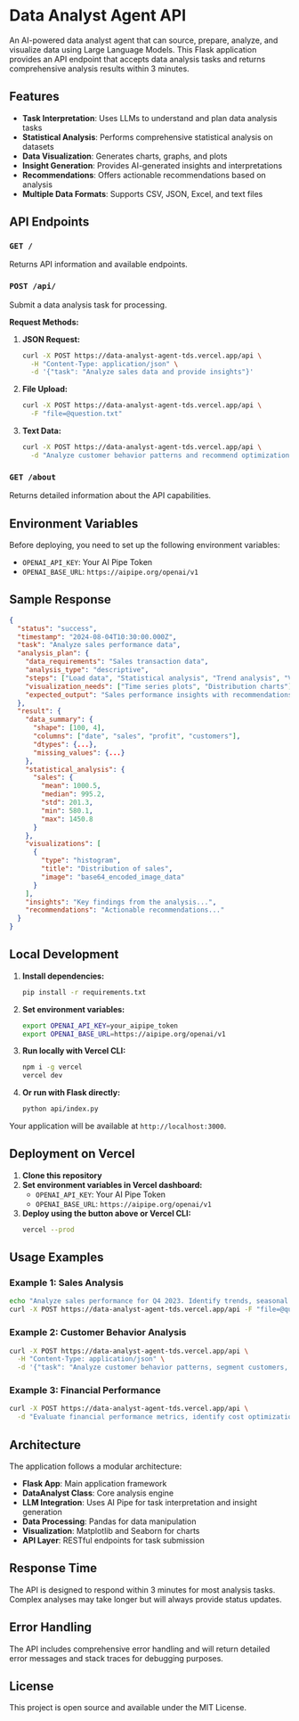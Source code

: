 # Data Analyst Agent API

An AI-powered data analyst agent that can source, prepare, analyze, and visualize data using Large Language Models. This Flask application provides an API endpoint that accepts data analysis tasks and returns comprehensive analysis results within 3 minutes.

## Features

- **Task Interpretation**: Uses LLMs to understand and plan data analysis tasks
- **Statistical Analysis**: Performs comprehensive statistical analysis on datasets
- **Data Visualization**: Generates charts, graphs, and plots
- **Insight Generation**: Provides AI-generated insights and interpretations
- **Recommendations**: Offers actionable recommendations based on analysis
- **Multiple Data Formats**: Supports CSV, JSON, Excel, and text files

## API Endpoints

### `GET /`
Returns API information and available endpoints.

### `POST /api/`
Submit a data analysis task for processing.

**Request Methods:**
1. **JSON Request:**
   ```bash
   curl -X POST https://data-analyst-agent-tds.vercel.app/api \
     -H "Content-Type: application/json" \
     -d '{"task": "Analyze sales data and provide insights"}'
   ```

2. **File Upload:**
   ```bash
   curl -X POST https://data-analyst-agent-tds.vercel.app/api \
     -F "file=@question.txt"
   ```

3. **Text Data:**
   ```bash
   curl -X POST https://data-analyst-agent-tds.vercel.app/api \
     -d "Analyze customer behavior patterns and recommend optimization strategies"
   ```

### `GET /about`
Returns detailed information about the API capabilities.

## Environment Variables

Before deploying, you need to set up the following environment variables:

- `OPENAI_API_KEY`: Your AI Pipe Token
- `OPENAI_BASE_URL`: `https://aipipe.org/openai/v1`

## Sample Response

```json
{
  "status": "success",
  "timestamp": "2024-08-04T10:30:00.000Z",
  "task": "Analyze sales performance data",
  "analysis_plan": {
    "data_requirements": "Sales transaction data",
    "analysis_type": "descriptive",
    "steps": ["Load data", "Statistical analysis", "Trend analysis", "Visualization"],
    "visualization_needs": ["Time series plots", "Distribution charts"],
    "expected_output": "Sales performance insights with recommendations"
  },
  "result": {
    "data_summary": {
      "shape": [100, 4],
      "columns": ["date", "sales", "profit", "customers"],
      "dtypes": {...},
      "missing_values": {...}
    },
    "statistical_analysis": {
      "sales": {
        "mean": 1000.5,
        "median": 995.2,
        "std": 201.3,
        "min": 580.1,
        "max": 1450.8
      }
    },
    "visualizations": [
      {
        "type": "histogram",
        "title": "Distribution of sales",
        "image": "base64_encoded_image_data"
      }
    ],
    "insights": "Key findings from the analysis...",
    "recommendations": "Actionable recommendations..."
  }
}
```

## Local Development

1. **Install dependencies:**
   ```bash
   pip install -r requirements.txt
   ```

2. **Set environment variables:**
   ```bash
   export OPENAI_API_KEY=your_aipipe_token
   export OPENAI_BASE_URL=https://aipipe.org/openai/v1
   ```

3. **Run locally with Vercel CLI:**
   ```bash
   npm i -g vercel
   vercel dev
   ```

4. **Or run with Flask directly:**
   ```bash
   python api/index.py
   ```

Your application will be available at `http://localhost:3000`.

## Deployment on Vercel

1. **Clone this repository**
2. **Set environment variables in Vercel dashboard:**
   - `OPENAI_API_KEY`: Your AI Pipe Token
   - `OPENAI_BASE_URL`: `https://aipipe.org/openai/v1`
3. **Deploy using the button above or Vercel CLI:**
   ```bash
   vercel --prod
   ```

## Usage Examples

### Example 1: Sales Analysis
```bash
echo "Analyze sales performance for Q4 2023. Identify trends, seasonal patterns, and provide recommendations for Q1 2024." > question.txt
curl -X POST https://data-analyst-agent-tds.vercel.app/api -F "file=@question.txt"
```

### Example 2: Customer Behavior Analysis
```bash
curl -X POST https://data-analyst-agent-tds.vercel.app/api \
  -H "Content-Type: application/json" \
  -d '{"task": "Analyze customer behavior patterns, segment customers, and recommend personalization strategies"}'
```

### Example 3: Financial Performance
```bash
curl -X POST https://data-analyst-agent-tds.vercel.app/api \
  -d "Evaluate financial performance metrics, identify cost optimization opportunities, and forecast revenue growth"
```

## Architecture

The application follows a modular architecture:

- **Flask App**: Main application framework
- **DataAnalyst Class**: Core analysis engine
- **LLM Integration**: Uses AI Pipe for task interpretation and insight generation
- **Data Processing**: Pandas for data manipulation
- **Visualization**: Matplotlib and Seaborn for charts
- **API Layer**: RESTful endpoints for task submission

## Response Time

The API is designed to respond within 3 minutes for most analysis tasks. Complex analyses may take longer but will always provide status updates.

## Error Handling

The API includes comprehensive error handling and will return detailed error messages and stack traces for debugging purposes.

## License

This project is open source and available under the MIT License.
